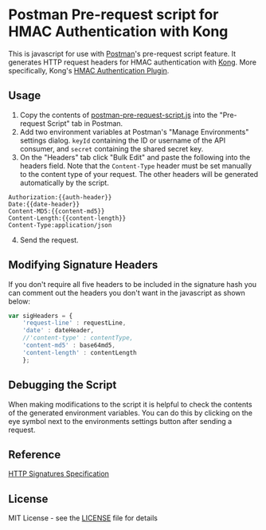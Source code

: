 # Postman Pre-request script for HMAC Authentication with Kong
This is javascript for use with [Postman](https://www.getpostman.com/)'s pre-request script feature.
It generates HTTP request headers for HMAC authentication with [Kong](https://getkong.org/).
More specifically, Kong's [HMAC Authentication Plugin](https://getkong.org/plugins/hmac-authentication/).

## Usage

1. Copy the contents of [postman-pre-request-script.js](postman-pre-request-script.js) into the "Pre-request Script" tab in Postman.
2. Add two environment variables at Postman's "Manage Environments" settings dialog. `keyId` containing the ID or username of the API consumer, and `secret` containing the shared secret key.
3. On the "Headers" tab click "Bulk Edit" and paste the following into the headers field. Note that the `Content-Type` header must be set manually to the content type of your request. The other headers will be generated automatically by the script.
```
Authorization:{{auth-header}}
Date:{{date-header}}
Content-MD5:{{content-md5}}
Content-Length:{{content-length}}
Content-Type:application/json
```
4. Send the request. 

## Modifying Signature Headers
If you don't require all five headers to be included in the signature hash you can comment out the headers you don't want in the javascript as shown below:
```javascript
var sigHeaders = {
    'request-line' : requestLine,
    'date' : dateHeader,
    //'content-type' : contentType,
    'content-md5' : base64md5,
    'content-length' : contentLength
    };
```  

## Debugging the Script

When making modifications to the script it is helpful to check the contents of the generated environment variables. You can do this by clicking on the eye symbol next to the environments settings button after sending a request.

## Reference

[HTTP Signatures Specification](https://tools.ietf.org/html/draft-cavage-http-signatures-00)

## License

MIT License - see the [LICENSE](LICENSE) file for details